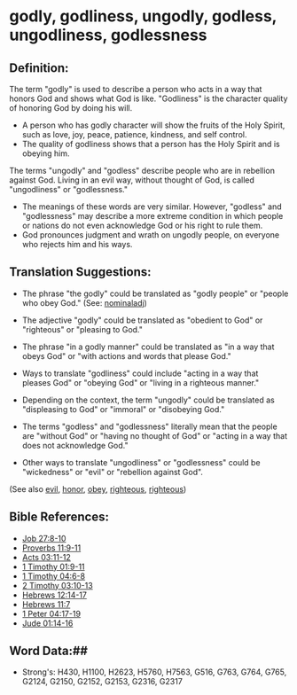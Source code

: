 # godly, godliness, ungodly, godless, ungodliness, godlessness #

## Definition: ##

The term "godly" is used to describe a person who acts in a way that honors God and shows what God is like. "Godliness" is the character quality of honoring God by doing his will.

* A person who has godly character will show the fruits of the Holy Spirit, such as love, joy, peace, patience, kindness, and self control.
* The quality of godliness shows that a person has the Holy Spirit and is obeying him.

The terms "ungodly" and "godless" describe people who are in rebellion against God. Living in an evil way, without thought of God, is called "ungodliness" or "godlessness."

* The meanings of these words are very similar. However, "godless" and "godlessness" may describe a more extreme condition in which people or nations do not even acknowledge God or his right to rule them.
* God pronounces judgment and wrath on ungodly people, on everyone who rejects him and his ways.

## Translation Suggestions: ##

* The phrase "the godly" could be translated as "godly people" or "people who obey God." (See: [nominaladj](rc://en/ta/man/translate/figs-nominaladj))
* The adjective "godly" could be translated as "obedient to God" or "righteous" or "pleasing to God." 
* The phrase "in a godly manner" could be translated as "in a way that obeys God" or "with actions and words that please God."
* Ways to translate "godliness" could include "acting in a way that pleases God" or "obeying God" or "living in a righteous manner."

* Depending on the context, the term "ungodly" could be translated as "displeasing to God" or "immoral" or "disobeying God."
* The terms "godless" and "godlessness" literally mean that the people are "without God" or "having no thought of God" or "acting in a way that does not acknowledge God."
* Other ways to translate "ungodliness" or "godlessness" could be "wickedness" or "evil" or "rebellion against God".

(See also [evil](evil.md), [honor](honor.md), [obey](../other/obey.md), [righteous](righteous.md), [righteous](righteous.md))

## Bible References: ##

* [Job 27:8-10](rc://en/tn/help/job/27/08)
* [Proverbs 11:9-11](rc://en/tn/help/pro/11/09)
* [Acts 03:11-12](rc://en/tn/help/act/03/11)
* [1 Timothy 01:9-11](rc://en/tn/help/1ti/01/09)
* [1 Timothy 04:6-8](rc://en/tn/help/1ti/04/06)
* [2 Timothy 03:10-13](rc://en/tn/help/2ti/03/10)
* [Hebrews 12:14-17](rc://en/tn/help/heb/12/14)
* [Hebrews 11:7](rc://en/tn/help/heb/11/07)
* [1 Peter 04:17-19](rc://en/tn/help/1pe/04/17)
* [Jude 01:14-16](rc://en/tn/help/jud/01/14)

## Word Data:##

* Strong's: H430, H1100, H2623, H5760, H7563, G516, G763, G764, G765, G2124, G2150, G2152, G2153, G2316, G2317
